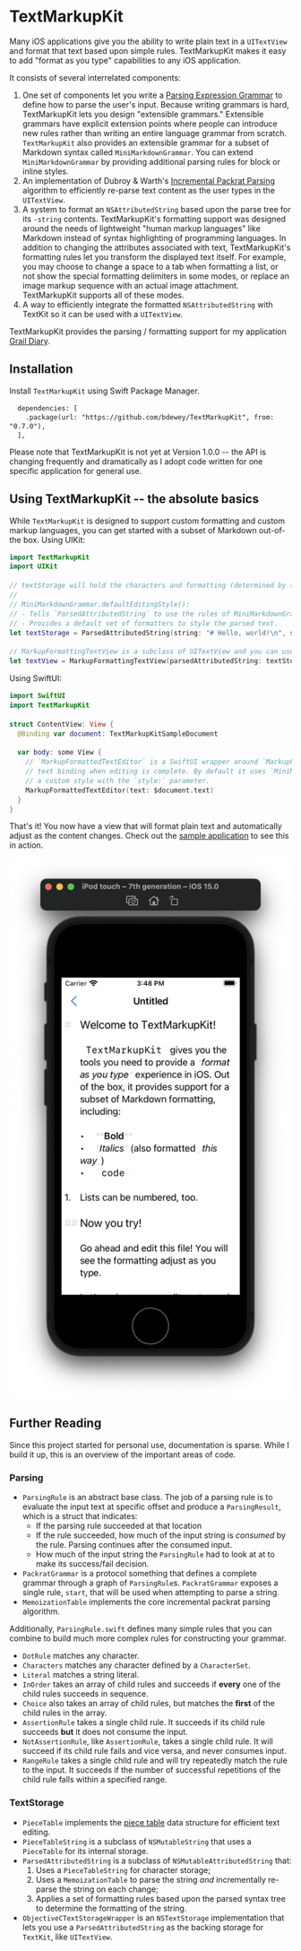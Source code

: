 # TextMarkupKit

Many iOS applications give you the ability to write plain text in a `UITextView` and format that text based upon simple rules. TextMarkupKit makes it easy to add "format as you type" capabilities to any iOS application. 


It consists of several interrelated components:

1. One set of components let you write a [Parsing Expression Grammar](https://en.wikipedia.org/wiki/Parsing_expression_grammar) to define how to parse the user's input. Because writing grammars is hard, TextMarkupKit lets you design "extensible grammars." Extensible grammars have explicit extension points where people can introduce new rules rather than writing an entire language grammar from scratch. `TextMarkupKit` also provides an extensible grammar for a subset of Markdown syntax called `MiniMarkdownGrammar`. You can extend `MiniMarkdownGrammar` by providing additional parsing rules for block or inline styles.
2. An implementation of Dubroy & Warth's [Incremental Packrat Parsing](https://ohmlang.github.io/pubs/sle2017/incremental-packrat-parsing.pdf) algorithm to efficiently re-parse text content as the user types in the `UITextView`.
3. A system to format an `NSAttributedString` based upon the parse tree for its `-string` contents. TextMarkupKit's formatting support was designed around the needs of lightweight "human markup languages" like Markdown instead of syntax highlighting of programming languages. In addition to changing the attributes associated with text, TextMarkupKit's formatting rules let you transform the displayed text itself. For example, you may choose to change a space to a tab when formatting a list, or not show the special formatting delimiters in some modes, or replace an image markup sequence with an actual image attachment. TextMarkupKit supports all of these modes.
4. A way to efficiently integrate the formatted `NSAttributedString` with TextKit so it can be used with a `UITextView`.

TextMarkupKit provides the parsing / formatting support for my application [Grail Diary](https://bdewey.com/projects/grail-diary).

## Installation

Install `TextMarkupKit` using Swift Package Manager. 

```
  dependencies: [
    .package(url: "https://github.com/bdewey/TextMarkupKit", from: "0.7.0"),
  ],

```

Please note that TextMarkupKit is not yet at Version 1.0.0 -- the API is changing frequently and dramatically as I adopt code written for one specific application for general use.

## Using TextMarkupKit -- the absolute basics

While `TextMarkupKit` is designed to support custom formatting and custom markup languages, you can get started with a subset of Markdown out-of-the box. Using UIKit:

```swift
import TextMarkupKit
import UIKit

// textStorage will hold the characters and formatting (determined by the markup rules).
//
// MiniMarkdownGrammar.defaultEditingStyle():
// - Tells `ParsedAttributedString` to use the rules of MiniMarkdownGrammar to parse the text
// - Provides a default set of formatters to style the parsed text.
let textStorage = ParsedAttributedString(string: "# Hello, world!\n", style: MiniMarkdownGrammar.defaultEditingStyle())

// MarkupFormattingTextView is a subclass of UITextView and you can use it anywhere you would use a UITextView.
let textView = MarkupFormattingTextView(parsedAttributedString: textStorage)
```

Using SwiftUI:

```swift
import SwiftUI
import TextMarkupKit

struct ContentView: View {
  @Binding var document: TextMarkupKitSampleDocument

  var body: some View {
    // `MarkupFormattedTextEditor` is a SwiftUI wrapper around `MarkupFormattingTextView` that commits its changes back to the
    // text binding when editing is complete. By default it uses `MiniMarkdownGrammar.defaultEditingStyle()`, but you can provide
    // a custom style with the `style:` parameter.
    MarkupFormattedTextEditor(text: $document.text)
  }
}
```

That's it! You now have a view that will format plain text and automatically adjust as the content changes. Check out the [sample application](TextMarkupKitSample/TextMarkupKitSample) to see this in action.

![TextMarkupKit Sample App](assets/sample.png)

## Further Reading

Since this project started for personal use, documentation is sparse. While I build it up, this is an overview of the important areas of code.

### Parsing

- `ParsingRule` is an abstract base class. The job of a parsing rule is to evaluate the input text at specific offset and produce a `ParsingResult`, which is a struct that indicates:
    - If the parsing rule succeeded at that location
    - If the rule succeeded, how much of the input string is *consumed* by the rule. Parsing continues after the consumed input.
    - How much of the input string the `ParsingRule` had to look at at to make its success/fail decision.
- `PackratGrammar` is a protocol something that defines a complete grammar through a graph of `ParsingRule`s. `PackratGrammar` exposes a single rule, `start`, that will be used when attempting to parse a string.
- `MemoizationTable` implements the core incremental packrat parsing algorithm. 
    
Additionally, `ParsingRule.swift` defines many simple rules that you can combine to build much more complex rules for constructing your grammar.

- `DotRule` matches any character.
- `Characters` matches any character defined by a `CharacterSet`.
- `Literal` matches a string literal.
- `InOrder` takes an array of child rules and succeeds if **every** one of the child rules succeeds in sequence.
- `Choice` also takes an array of child rules, but matches the **first** of the child rules in the array.
- `AssertionRule` takes a single child rule. It succeeds if its child rule succeeds **but** it does not consume the input.
- `NotAssertionRule`, like `AssertionRule`, takes a single child rule. It will succeed if its child rule fails and vice versa, and never consumes input.
- `RangeRule` takes a single child rule and will try repeatedly match the rule to the input. It succeeds if the number of successful repetitions of the child rule falls within a specified range.

### TextStorage

- `PieceTable` implements the [piece table](https://darrenburns.net/posts/piece-table/) data structure for efficient text editing.
- `PieceTableString` is a subclass of `NSMutableString` that uses a `PieceTable` for its internal storage.
- `ParsedAttributedString` is a subclass of `NSMutableAttributedString` that:
    1. Uses a `PieceTableString` for character storage;
    2. Uses a `MemoizationTable` to parse the string *and* incrementally re-parse the string on each change;
    3. Applies a set of formatting rules based upon the parsed syntax tree to determine the formatting of the string. 
- `ObjectiveCTextStorageWrapper` is an `NSTextStorage` implementation that lets you use a `ParsedAttributedString` as the backing storage for `TextKit`, like `UITextView`.
